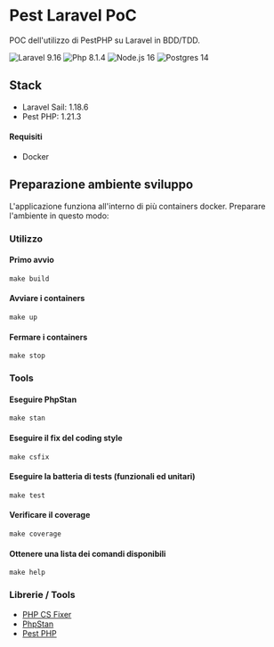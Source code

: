 Pest Laravel PoC
========================
POC dell'utilizzo di PestPHP su Laravel in BDD/TDD.

![Laravel 9.16](https://img.shields.io/badge/Laravel-9.16-purple.svg?style=flat-square&logo=laravel)
![Php 8.1.4](https://img.shields.io/badge/Php-8.1.4-blue.svg?style=flat-square&logo=php)
![Node.js 16](https://img.shields.io/badge/Node.js-16-green.svg?style=flat-square&logo=node.js)
![Postgres 14](https://img.shields.io/badge/Postgres-14-orange.svg?style=flat-square&logo=postgresql)

## Stack
* Laravel Sail: 1.18.6
* Pest PHP: 1.21.3

#### Requisiti
- Docker

## Preparazione ambiente sviluppo
L'applicazione funziona all'interno di più containers docker. Preparare l'ambiente in questo modo:

### Utilizzo

#### Primo avvio
```shell
make build
```

#### Avviare i containers
```shell
make up
```

#### Fermare i containers
```shell
make stop
```

### Tools

#### Eseguire PhpStan
```shell
make stan
```

#### Eseguire il fix del coding style
```
make csfix
```

#### Eseguire la batteria di tests (funzionali ed unitari)
```shell
make test
```

#### Verificare il coverage
```shell
make coverage
```

#### Ottenere una lista dei comandi disponibili
```
make help
```

### Librerie / Tools
* [PHP CS Fixer](https://github.com/FriendsOfPHP/PHP-CS-Fixer)
* [PhpStan](https://phpstan.org/)
* [Pest PHP](https://pestphp.com/)
